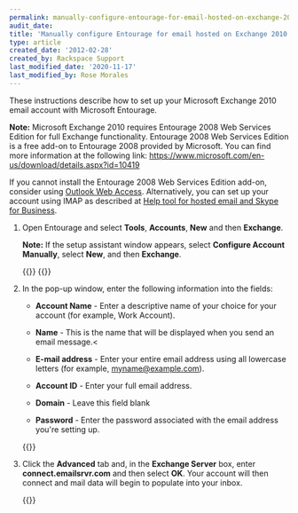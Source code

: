 ```yaml
---
permalink: manually-configure-entourage-for-email-hosted-on-exchange-2010/
audit_date:
title: 'Manually configure Entourage for email hosted on Exchange 2010'
type: article
created_date: '2012-02-28'
created_by: Rackspace Support
last_modified_date: '2020-11-17'
last_modified_by: Rose Morales
---
```


These instructions describe how to set up your Microsoft Exchange 2010
email account with Microsoft Entourage.

**Note:** Microsoft Exchange 2010 requires Entourage 2008 Web
Services Edition for full Exchange functionality. Entourage 2008 Web
Services Edition is a free add-on to Entourage 2008 provided by
Microsoft. You can find more information at the following
link: <https://www.microsoft.com/en-us/download/details.aspx?id=10419>

If you cannot install the Entourage 2008 Web
Services Edition add-on, consider using
[Outlook Web Access](/support/how-to/outlook-web-access-owa-for-exchange).
Alternatively, you can set up your account using IMAP as described at
[Help tool for hosted email and Skype for Business](/support/how-to/help-tool-for-hosted-email-and-skype-for-business).

1. Open Entourage and select **Tools**, **Accounts**, **New** and
   then **Exchange**.

   **Note:** If the setup assistant window appears, select **Configure Account
   Manually**, select **New**, and then **Exchange**.

   {{<image src="EAEntourage2008EWSExchange.png" alt="" title="">}}
   {{<image src="EAEntourage2008EWSExchange2.png" alt="" title="">}}

2. In the pop-up window, enter the following information into the
   fields:

   - **Account Name** - Enter a descriptive name of your
     choice for your account (for example, Work Account).

   - **Name** - This is the name that will be displayed
     when you send an email message.<

   - **E-mail address** - Enter your entire email
     address using all lowercase letters (for example,
     myname@example.com).

   - **Account ID** - Enter your full email address.

   - **Domain** - Leave this field blank

   - **Password** - Enter the password associated with
    the email address you're setting up.

   {{<image src="Exchange2010Entourage.png" alt="" title="">}}

3. Click the **Advanced** tab and, in the **Exchange
   Server** box, enter **connect.emailsrvr.com** and then select **OK**.
   Your account will then connect and mail data will begin to populate into
   your inbox.

   {{<image src="Exchange2010Entourage2.png" alt="" title="">}}
